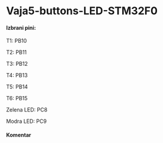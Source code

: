 # Vaja5-buttons-LED-STM32F0

<h4> Izbrani pini: </h4>
<p> T1: PB10 </p>
<p>    T2: PB11 </p>
<p>    T3: PB12 </p>
<p>    T4: PB13 </p>
<p>    T5: PB14 </p>
<p>    T6: PB15 </p>
<p>   Zelena LED: PC8 </p>
<p> Modra LED: PC9 </p>
<h4> Komentar </h4>
<p> 

